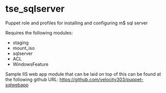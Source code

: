# tse_sqlserver
Puppet role and profiles for installing and configuring m$ sql server

Requires the following modules:

* staging
* mount_iso
* sqlserver
* ACL
* WindowsFeature

Sample IIS web app module that can be laid on top of this can be found at the following github URL:
https://github.com/velocity303/puppet-sqlwebapp

